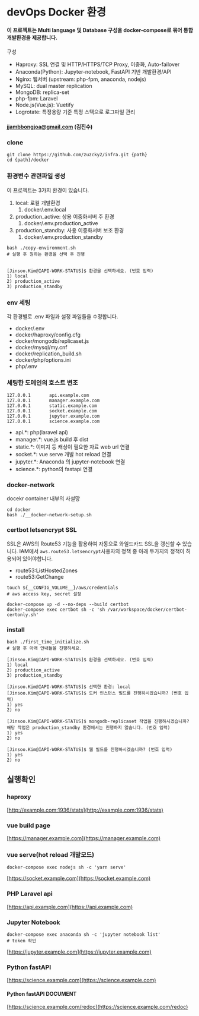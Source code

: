 # devOps Docker 환경

#### 이 프로젝트는 Multi language 및 Database 구성을 docker-compose로 묶어 통합 개발환경을 제공합니다.
구성
* Haproxy: SSL 연결 및 HTTP/HTTPS/TCP Proxy, 이중화, Auto-failover
* Anaconda(Python): Jupyter-notebook, FastAPI 기반 개발환경/API
* Nginx: 웹서버 (upstream: php-fpm, anaconda, nodejs)
* MySQL: dual master replication
* MongoDB: replica-set
* php-fpm: Laravel
* Node.js(Vue.js): Vuetify
* Logrotate: 특정용량 기준 특정 스택으로 로그파일 관리

#### jjambbongjoa@gmail.com (김진수)

### clone
```shell
git clone https://github.com/zuzcky2/infra.git {path}
cd {path}/docker
```

### 환경변수 관련파일 생성
이 프로젝트는 3가지 환경이 있습니다.
1. local: 로컬 개발환경
   1. docker/.env.local
2. production_active: 상용 이중화서버 주 환경
   1. docker/.env.production_active
3. production_standby: 사용 이중화서버 보조 환경
   1. docker/.env.production_standby
```shell
bash ./copy-environment.sh
# 실행 후 원하는 환경을 선택 후 진행


[Jinsoo.Kim@IAPI-WORK-STATUS]$ 환경을 선택하세요. (번호 입력)
1) local
2) production_active
3) production_standby

```

### env 세팅
각 환경별로 .env 파일과 설정 파일들을 수정합니다.
* docker/.env
* docker/haproxy/config.cfg
* docker/mongodb/replicaset.js
* docker/mysql/my.cnf
* docker/replication_build.sh
* docker/php/options.ini
* php/.env

### 세팅한 도메인의 호스트 변조
```shell
127.0.0.1       api.example.com
127.0.0.1       manager.example.com
127.0.0.1       static.example.com
127.0.0.1       socket.example.com
127.0.0.1       jupyter.example.com
127.0.0.1       science.example.com
```
* api.*: php(laravel api)
* manager.*: vue.js build 후 dist
* static.*: 이미지 등 캐싱이 필요한 자료 web url 연결
* socket.*: vue serve 개발 hot reload 연결
* jupyter.*: Anaconda 의 jupyter-notebook 연결
* science.*: python의 fastapi 연결

### docker-network
docekr container 내부의 사설망
```shell
cd docker
bash ./__docker-network-setup.sh
```

### certbot letsencrypt SSL
SSL은 AWS의 Route53 기능을 활용하여 자동으로 와일드카드 SSL을 갱신할 수 있습니다.
IAM에서 <code>aws.route53.letsencrypt</code>사용자의 정책 중 아래 두가지의 정책이 허용되어 있어야합니다.
* route53:ListHostedZones
* route53:GetChange


```shell
touch ${__CONFIG_VOLUME__}/aws/credentials
# aws access key, secret 설정

docker-compose up -d --no-deps --build certbot
docker-compose exec certbot sh -c 'sh /var/workspace/docker/certbot-certonly.sh'
```

### install
```shell
bash ./first_time_initialize.sh
# 실행 후 아래 안내들을 진행하세요.

[Jinsoo.Kim@IAPI-WORK-STATUS]$ 환경을 선택하세요. (번호 입력)
1) local
2) production_active
3) production_standby

[Jinsoo.Kim@IAPI-WORK-STATUS]$ 선택한 환경: local
[Jinsoo.Kim@IAPI-WORK-STATUS]$ 도커 인스턴스 빌드를 진행하시겠습니까? (번호 입력)
1) yes
2) no

[Jinsoo.Kim@IAPI-WORK-STATUS]$ mongodb-replicaset 작업을 진행하시겠습니까? 해당 작업은 production_standby 환경에서는 진행하지 않습니다. (번호 입력)
1) yes
2) no

[Jinsoo.Kim@IAPI-WORK-STATUS]$ 웹 빌드를 진행하시겠습니까? (번호 입력)
1) yes
2) no

```

## 실행확인

### haproxy	
[http://example.com:1936/stats](http://example.com:1936/stats)

### vue build page
[https://manager.example.com](https://manager.example.com)

### vue serve(hot reload 개발모드)
```shell
docker-compose exec nodejs sh -c 'yarn serve'
```
[https://socket.example.com](https://socket.example.com)

### PHP Laravel api
[https://api.example.com](https://api.example.com)

### Jupyter Notebook
```shell
docker-compose exec anaconda sh -c 'jupyter notebook list'
# token 확인
```
[https://jupyter.example.com](https://jupyter.example.com)

### Python fastAPI
[https://science.example.com](https://science.example.com)
#### Python fastAPI DOCUMENT
[https://science.example.com/redoc](https://science.example.com/redoc)
